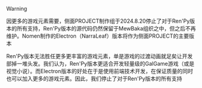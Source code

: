 > [!WARNING]  
> 因更多的游戏元素需要，侧面PROJECT制作组于2024.8.20停止了对于Ren'Py版本的所有支持，Ren'Py版本的源代码仍然保留于MewBaka组织之中，但之后不再维护。Nomen制作的Electron（NarraLeaf）版本将作为侧面PROJECT的主要版本
> 
> Ren'Py版本无法胜任更多更丰富的游戏元素，单是游戏的过渡动画就足矣让开发部掉一堆头发。我们认为，Ren'Py版本更适合开发轻量级的GalGame游戏（或是视觉小说）。而Electron版本的好处在于是使用前端技术开发，在保证质量的同时也可以加入更多的游戏元素。因此，我们停止了对于Ren'Py版本的所有支持
